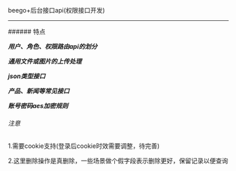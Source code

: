 beego+后台接口api(权限接口开发)
<hr>
###### 特点

***用户、角色、权限路由api的划分***

***通用文件或图片的上传处理***

***json类型接口***

***产品、新闻等常见接口***

***账号密码aes加密规则***

###### 注意
1.需要cookie支持(登录后cookie时效需要调整，待完善)

2.这里删除操作是真删除，一些场景做个假字段表示删除更好，保留记录以便查询